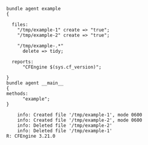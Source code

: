 ``` {.cfengine3 tangle="using_regular_expressions_in_files_promisers.cf" info="yes" include-stdlib="t" verbose-mode="nil" exports="both"}
bundle agent example
{

  files:
    "/tmp/example-1" create => "true";
    "/tmp/example-2" create => "true";

    "/tmp/example-.*"
      delete => tidy;

  reports:
      "CFEngine $(sys.cf_version)";

}
bundle agent __main__
{
methods:
      "example";
}
```

``` example
    info: Created file '/tmp/example-1', mode 0600
    info: Created file '/tmp/example-2', mode 0600
    info: Deleted file '/tmp/example-2'
    info: Deleted file '/tmp/example-1'
R: CFEngine 3.21.0
```
